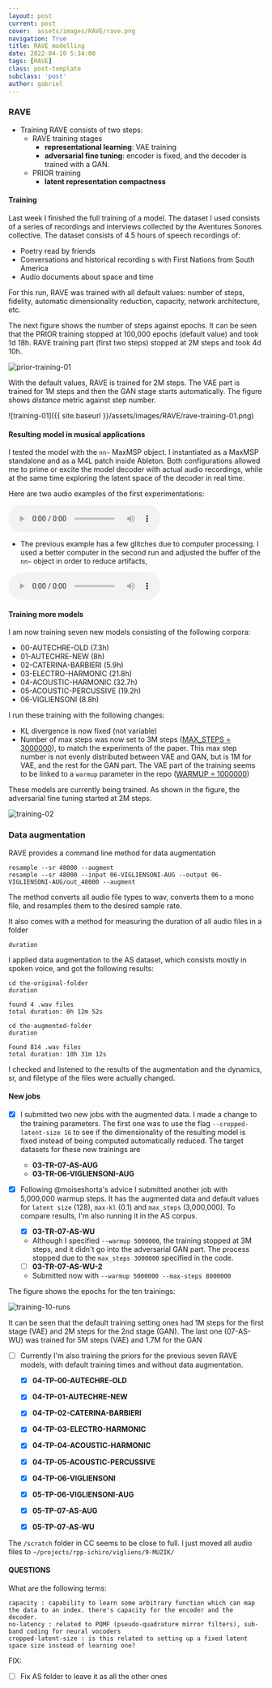 ```yaml
---
layout: post
current: post
cover:  assets/images/RAVE/rave.png
navigation: True
title: RAVE modelling
date: 2022-04-10 5:34:00
tags: [RAVE]
class: post-template
subclass: 'post'
author: gabriel
---
```


### RAVE
- Training RAVE consists of two steps:
  - RAVE training stages
    - **representational learning**: VAE training 
    - **adversarial fine tuning**: encoder is fixed, and the decoder is trained with a GAN. 
  - PRIOR training
    - **latent representation compactness**

#### Training

Last week I finished the full training of a model. The dataset I used consists of a series of recordings and interviews collected by the Aventures Sonores collective. The dataset consists of 4.5 hours of speech recordings of:
  - Poetry read by friends
  - Conversations and historical recording s with First Nations from South America
  - Audio documents about space and time

For this run, RAVE was trained with all default values: number of steps, fidelity, automatic dimensionality reduction, capacity, network architecture, etc.

The next figure shows the number of steps against epochs. It can be seen that the PRIOR training stopped at 100,000 epochs (default value) and took 1d 18h. RAVE training part (first two steps) stopped at 2M steps and took 4d 10h.

![prior-training-01](/assets/images/RAVE/rave-prior-training-01.png)

With the default values, RAVE is trained for 2M steps. The VAE part is trained for 1M steps and then the GAN stage starts automatically. The figure shows *distance* metric against step number.

![training-01]({{ site.baseurl }}/assets/images/RAVE/rave-training-01.png)


#### Resulting model in musical applications

I tested the model with the `nn~` MaxMSP object. I instantiated as a MaxMSP standalone and as a M4L patch inside Ableton. Both configurations allowed me to prime or excite the model decoder with actual audio recordings, while at the same time exploring the latent space of the decoder in real time. 

Here are two audio examples of the first experimentations:

 <audio controls>
  <source src="assets/sounds/AS-01.mp3" type="audio/mpeg">
Your browser does not support the audio element.
</audio> 

- The previous example has a few glitches due to computer processing. I used a better computer in the second run and adjusted the buffer of the `nn~` object in order to reduce artifacts,

<audio controls>
  <source src="assets/sounds/AS-02.mp3" type="audio/mpeg">
Your browser does not support the audio element.
</audio> 


#### Training more models

I am now training seven new models consisting of the following corpora:

- 00-AUTECHRE-OLD (7.3h)
- 01-AUTECHRE-NEW (8h)
- 02-CATERINA-BARBIERI (5.9h)
- 03-ELECTRO-HARMONIC (21.8h)
- 04-ACOUSTIC-HARMONIC (32.7h)
- 05-ACOUSTIC-PERCUSSIVE (19.2h)
- 06-VIGLIENSONI (8.8h)



I run these training with the following changes:
  - KL divergence is now fixed (not variable)
  - Number of max steps was now set to 3M steps ([MAX_STEPS = 3000000](https://github.com/acids-ircam/RAVE/blob/b9e486570bfad18144f5b975734e9618967e1290/train_rave.py#L51)), to match the experiments of the paper. This max step number is not evenly distributed between VAE and GAN, but is 1M for VAE, and the rest for the GAN part. The VAE part of the training seems to be linked to a `warmup` parameter in the repo ([WARMUP = 1000000](https://github.com/acids-ircam/RAVE/blob/b9e486570bfad18144f5b975734e9618967e1290/train_rave.py#L43))
  
These models are currently being trained. As shown in the figure, the adversarial fine tuning started at 2M steps.


![training-02](/assets/images/RAVE/rave-training-02.png)

### Data augmentation

RAVE provides a command line method for data augmentation

```
resample --sr 48000 --augment
resample --sr 48000 --input 06-VIGLIENSONI-AUG --output 06-VIGLIENSONI-AUG/out_48000 --augment
```

The method converts all audio file types to wav, converts them to a mono file, and resamples them to the desired sample rate. 

It also comes with a method for measuring the duration of all audio files in a folder

```
duration
```

I applied data augmentation to the AS dataset, which consists mostly in spoken voice, and got the following results:

```
cd the-original-folder
duration

found 4 .wav files
total duration: 0h 12m 52s

cd the-augmented-folder
duration

Found 814 .wav files
total duration: 10h 31m 12s
```

I checked and listened to the results of the augmentation and the dynamics, sr, and filetype of the files were actually changed.

#### New jobs

- [x] I submitted two new jobs with the augmented data.  I made a change to the training parameters. The first one was to use the flag `--cropped-latent-size 16` to see if the dimensionality of the resulting model is fixed instead of being computed automatically reduced. The target datasets for these new trainings are 
  - **03-TR-07-AS-AUG**
  - **03-TR-06-VIGLIENSONI-AUG**

- [x] Following @moiseshorta's advice I submitted another job with 5,000,000 warmup steps. It has the augmented data and default values for `latent size` (128), `max-kl` (0.1) and `max_steps` (3,000,000). To compare results, I'm also running it in the AS corpus.
  - [x] **03-TR-07-AS-WU**
  - Although I specified `--warmup 5000000`, the training stopped at 3M steps, and it didn't go into the adversarial GAN part. The process stopped due to the `max_steps 3000000` specified in the code. 
  - [ ] **03-TR-07-AS-WU-2**
  - Submitted now with `--warmup 5000000 --max-steps 8000000`

The figure shows the epochs for the ten trainings:

![training-10-runs](/assets/images/RAVE/rave-training-10runs-01.png)

It can be seen that the default training setting ones had 1M steps for the first stage (VAE) and 2M steps for the 2nd stage (GAN). The last one (07-AS-WU) was trained for 5M steps (VAE) and 1.7M for the GAN

- [ ] Currently I'm also training the priors for the previous seven RAVE models, with default training times and without data augmentation.
  - [x] **04-TP-00-AUTECHRE-OLD**
  - [x] **04-TP-01-AUTECHRE-NEW**
  - [x] **04-TP-02-CATERINA-BARBIERI**
  - [x] **04-TP-03-ELECTRO-HARMONIC**
  - [x] **04-TP-04-ACOUSTIC-HARMONIC**
  - [x] **04-TP-05-ACOUSTIC-PERCUSSIVE**
  - [x] **04-TP-06-VIGLIENSONI**
  - [x] **05-TP-06-VIGLIENSONI-AUG**
  - [x] **05-TP-07-AS-AUG**
  - [x] **05-TP-07-AS-WU**


The `/scratch` folder in CC seems to be close to full. I just moved all audio files to `~/projects/rpp-ichiro/vigliens/9-MUZIK/`



#### QUESTIONS 

What are the following terms:
```
capacity : capability to learn some arbitrary function which can map the data to an index. there's capacity for the encoder and the decoder.
no-latency : related to PQMF (pseudo-quadrature mirror filters), sub-band coding for neural vocoders
cropped-latent-size : is this related to setting up a fixed latent space size instead of learning one?
```

FIX: 

- [ ] Fix AS folder to leave it as all the other ones